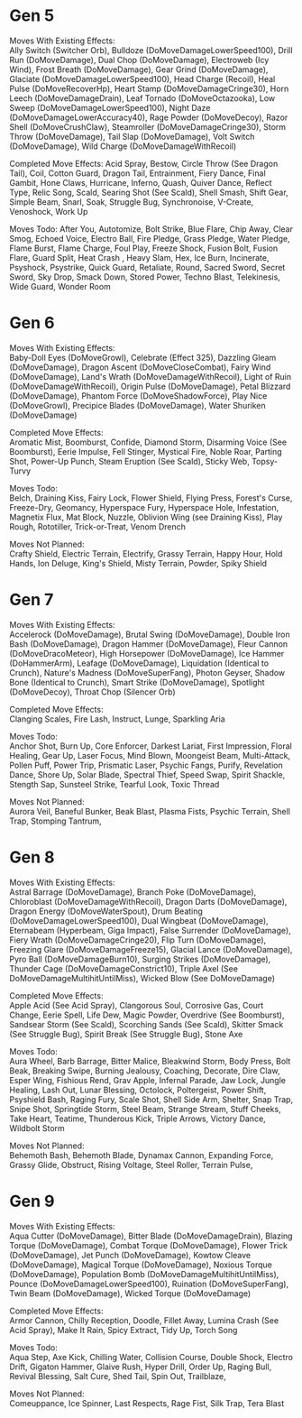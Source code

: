 # Gen 5
Moves With Existing Effects:<br/>
Ally Switch (Switcher Orb), Bulldoze (DoMoveDamageLowerSpeed100), Drill Run (DoMoveDamage), Dual Chop (DoMoveDamage), Electroweb (Icy Wind), Frost Breath (DoMoveDamage), Gear Grind (DoMoveDamage), Glaciate (DoMoveDamageLowerSpeed100), Head Charge (Recoil), Heal Pulse (DoMoveRecoverHp), Heart Stamp (DoMoveDamageCringe30), Horn Leech (DoMoveDamageDrain), Leaf Tornado (DoMoveOctazooka), Low Sweep (DoMoveDamageLowerSpeed100), Night Daze (DoMoveDamageLowerAccuracy40), Rage Powder (DoMoveDecoy), Razor Shell (DoMoveCrushClaw), Steamroller (DoMoveDamageCringe30), Storm Throw (DoMoveDamage), Tail Slap (DoMoveDamage), Volt Switch (DoMoveDamage), Wild Charge (DoMoveDamageWithRecoil)

Completed Move Effects:
Acid Spray, Bestow, Circle Throw (See Dragon Tail), Coil, Cotton Guard, Dragon Tail, Entrainment, Fiery Dance, Final Gambit, Hone Claws, Hurricane, Inferno, Quash, Quiver Dance, Reflect Type, Relic Song, Scald, Searing Shot (See Scald), Shell Smash, Shift Gear, Simple Beam, Snarl, Soak, Struggle Bug, Synchronoise, V-Create, Venoshock, Work Up

Moves Todo:
After You, Autotomize, Bolt Strike, Blue Flare, Chip Away, Clear Smog, Echoed Voice, Electro Ball, Fire Pledge, Grass Pledge, Water Pledge, Flame Burst, Flame Charge, Foul Play, Freeze Shock, Fusion Bolt, Fusion Flare, Guard Split, Heat Crash , Heavy Slam, Hex, Ice Burn, Incinerate, Psyshock, Psystrike, Quick Guard, Retaliate, Round, Sacred Sword, Secret Sword, Sky Drop, Smack Down, Stored Power, Techno Blast, Telekinesis, Wide Guard, Wonder Room

# Gen 6
Moves With Existing Effects:<br/>
Baby-Doll Eyes (DoMoveGrowl), Celebrate (Effect 325), Dazzling Gleam (DoMoveDamage), Dragon Ascent (DoMoveCloseCombat), Fairy Wind (DoMoveDamage), Land's Wrath (DoMoveDamageWithRecoil), Light of Ruin (DoMoveDamageWithRecoil), Origin Pulse (DoMoveDamage), Petal Blizzard (DoMoveDamage), Phantom Force (DoMoveShadowForce), Play Nice (DoMoveGrowl), Precipice Blades (DoMoveDamage), Water Shuriken (DoMoveDamage)

Completed Move Effects:<br/>
Aromatic Mist, Boomburst, Confide, Diamond Storm, Disarming Voice (See Boomburst), Eerie Impulse, Fell Stinger, Mystical Fire, Noble Roar, Parting Shot, Power-Up Punch, Steam Eruption (See Scald), Sticky Web, Topsy-Turvy

Moves Todo:<br/>
Belch, Draining Kiss, Fairy Lock, Flower Shield, Flying Press, Forest's Curse, Freeze-Dry, Geomancy, Hyperspace Fury, Hyperspace Hole, Infestation, Magnetix Flux, Mat Block, Nuzzle, Oblivion Wing (see Draining Kiss), Play Rough, Rototiller, Trick-or-Treat, Venom Drench

Moves Not Planned:<br/>
Crafty Shield, Electric Terrain, Electrify, Grassy Terrain, Happy Hour, Hold Hands, Ion Deluge, King's Shield, Misty Terrain, Powder, Spiky Shield

# Gen 7
Moves With Existing Effects:<br/>
Accelerock (DoMoveDamage), Brutal Swing (DoMoveDamage), Double Iron Bash (DoMoveDamage), Dragon Hammer (DoMoveDamage), Fleur Cannon (DoMoveDracoMeteor), High Horsepower (DoMoveDamage), Ice Hammer (DoHammerArm), Leafage (DoMoveDamage), Liquidation (Identical to Crunch), Nature's Madness (DoMoveSuperFang), Photon Geyser, Shadow Bone (Identical to Crunch), Smart Strike (DoMoveDamage), Spotlight (DoMoveDecoy), Throat Chop (Silencer Orb)

Completed Move Effects:<br/>
Clanging Scales, Fire Lash, Instruct, Lunge, Sparkling Aria

Moves Todo:<br/>
Anchor Shot, Burn Up, Core Enforcer, Darkest Lariat, First Impression, Floral Healing, Gear Up, Laser Focus, Mind Blown, Moongeist Beam, Multi-Attack, Pollen Puff, Power Trip, Prismatic Laser, Psychic Fangs, Purify, Revelation Dance, Shore Up, Solar Blade, Spectral Thief, Speed Swap, Spirit Shackle, Stength Sap, Sunsteel Strike, Tearful Look, Toxic Thread


Moves Not Planned:<br/>
Aurora Veil, Baneful Bunker, Beak Blast, Plasma Fists, Psychic Terrain, Shell Trap, Stomping Tantrum,

# Gen 8
Moves With Existing Effects:<br/>
Astral Barrage (DoMoveDamage), Branch Poke (DoMoveDamage), Chloroblast (DoMoveDamageWithRecoil), Dragon Darts (DoMoveDamage), Dragon Energy (DoMoveWaterSpout), Drum Beating (DoMoveDamageLowerSpeed100), Dual Wingbeat (DoMoveDamage), Eternabeam (Hyperbeam, Giga Impact), False Surrender (DoMoveDamage), Fiery Wrath (DoMoveDamageCringe20), Flip Turn (DoMoveDamage), Freezing Glare (DoMoveDamageFreeze15), Glacial Lance (DoMoveDamage), Pyro Ball (DoMoveDamageBurn10), Surging Strikes (DoMoveDamage), Thunder Cage (DoMoveDamageConstrict10), Triple Axel (See DoMoveDamageMultihitUntilMiss), Wicked Blow (See DoMoveDamage)

Completed Move Effects:<br/>
Apple Acid (See Acid Spray), Clangorous Soul, Corrosive Gas, Court Change, Eerie Spell, Life Dew, Magic Powder, Overdrive (See Boomburst), Sandsear Storm (See Scald), Scorching Sands (See Scald), Skitter Smack (See Struggle Bug), Spirit Break (See Struggle Bug), Stone Axe

Moves Todo:<br/>
Aura Wheel, Barb Barrage, Bitter Malice, Bleakwind Storm, Body Press, Bolt Beak, Breaking Swipe, Burning Jealousy, Coaching, Decorate, Dire Claw, Esper Wing, Fishious Rend, Grav Apple, Infernal Parade, Jaw Lock, Jungle Healing, Lash Out, Lunar Blessing, Octolock, Poltergeist, Power Shift, Psyshield Bash, Raging Fury, Scale Shot, Shell Side Arm, Shelter, Snap Trap, Snipe Shot, Springtide Storm, Steel Beam, Strange Stream, Stuff Cheeks, Take Heart, Teatime, Thunderous Kick, Triple Arrows, Victory Dance, Wildbolt Storm

Moves Not Planned:<br/>
Behemoth Bash, Behemoth Blade, Dynamax Cannon, Expanding Force, Grassy Glide, Obstruct, Rising Voltage, Steel Roller, Terrain Pulse, 

# Gen 9
Moves With Existing Effects:<br/>
Aqua Cutter (DoMoveDamage), Bitter Blade (DoMoveDamageDrain), Blazing Torque (DoMoveDamage), Combat Torque (DoMoveDamage), Flower Trick (DoMoveDamage), Jet Punch (DoMoveDamage), Kowtow Cleave (DoMoveDamage), Magical Torque (DoMoveDamage), Noxious Torque (DoMoveDamage), Population Bomb (DoMoveDamageMultihitUntilMiss), Pounce (DoMoveDamageLowerSpeed100), Ruination (DoMoveSuperFang), Twin Beam (DoMoveDamage), Wicked Torque (DoMoveDamage)

Completed Move Effects:<br/>
Armor Cannon, Chilly Reception, Doodle, Fillet Away, Lumina Crash (See Acid Spray), Make It Rain, Spicy Extract, Tidy Up, Torch Song

Moves Todo:<br/>
Aqua Step, Axe Kick, Chilling Water, Collision Course, Double Shock, Electro Drift, 
Gigaton Hammer, Glaive Rush, Hyper Drill, Order Up, Raging Bull, Revival Blessing, Salt Cure, Shed Tail, Spin Out, Trailblaze, 

Moves Not Planned:<br/>
Comeuppance, Ice Spinner, Last Respects, Rage Fist, Silk Trap, Tera Blast



